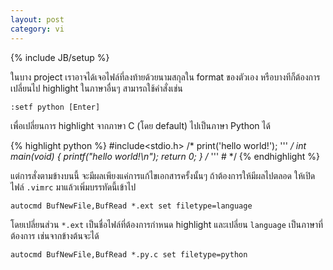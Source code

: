 ```yaml
---
layout: post
category: vi
---
```

{% include JB/setup %}

ในบาง project เราอาจได้เจอไฟล์ที่ลงท้ายด้วยนามสกุลใน format ของตัวเอง หรือบางทีก็ต้องการเปลี่ยนไป highlight ในภาษาอื่นๆ สามารถใช้คำสั่งเช่น

    :setf python [Enter]

เพื่อเปลี่ยนการ highlight จากภาษา C (โดย default) ไปเป็นภาษา Python ได้

{% highlight python %}
    #include<stdio.h> /*
    print('hello world!'); ''' */
    int main(void) { printf("hello world!\n"); return 0; }
    /* ''' # */
{% endhighlight %}

แต่การสั่งตามข้างบนนี้ จะมีผลเพียงแค่การแก้ไขเอกสารครั้งนั้นๆ ถ้าต้องการให้มีผลไปตลอด ให้เปิดไฟล์ `.vimrc` มาแล้วเพิ่มบรรทัดนี้เข้าไป

    autocmd BufNewFile,BufRead *.ext set filetype=language

โดยเปลี่ยนส่วน `*.ext` เป็นชื่อไฟล์ที่ต้องการกำหนด highlight และเปลี่ยน `language` เป็นภาษาที่ต้องการ เช่นจากข้างต้นจะได้

    autocmd BufNewFile,BufRead *.py.c set filetype=python
